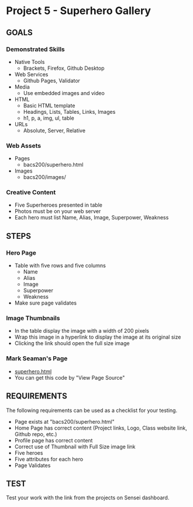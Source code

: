 # Project 5 - Superhero Gallery

## GOALS

### Demonstrated Skills

* Native Tools
    * Brackets, Firefox, Github Desktop
* Web Services
    * Github Pages, Validator
* Media
    * Use embedded images and video
* HTML
    * Basic HTML template
    * Headings, Lists, Tables, Links, Images
    * h1, p, a, img, ul, table
* URLs
    * Absolute, Server, Relative


### Web Assets
* Pages
    * bacs200/superhero.html
* Images
    * bacs200/images/
    

### Creative Content
* Five Superheroes presented in table
* Photos must be on your web server
* Each hero must list Name, Alias, Image, Superpower, Weakness



## STEPS

### Hero Page
* Table with five rows and five columns
    * Name
    * Alias
    * Image
    * Superpower
    * Weakness
* Make sure page validates


### Image Thumbnails
* In the table display the image with a width of 200 pixels
* Wrap this image in a hyperlink to display the image at its original size
* Clicking the link should open the full size image


### Mark Seaman's Page
* [superhero.html](https://mark-seaman.github.io/bacs200/superhero.html)
* You can get this code by "View Page Source"



## REQUIREMENTS

The following requirements can be used as a checklist for your testing.

* Page exists at "bacs200/superhero.html"
* Home Page has correct content (Project links, Logo, Class website link, Github repo, etc.)
* Profile page has correct content
* Correct use of Thumbnail with Full Size image link
* Five heroes
* Five attributes for each hero
* Page Validates



## TEST

Test your work with the link from the projects on Sensei dashboard.

